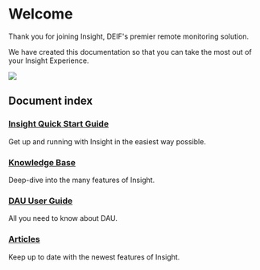 # Welcome

Thank you for joining Insight, DEIF's premier remote monitoring solution.

We have created this documentation so that you can take the most out of your Insight Experience.

![](.gitbook/assets/insight_logo-1.gif)

## Document index

### [Insight Quick Start Guide ](quick-start-guide/about-insight.md)

Get up and running with Insight in the easiest way possible.

### [Knowledge Base](knowledge-base/getting-started.md)

Deep-dive into the many features of Insight.

### [DAU User Guide](dau-user-guide/untitled/)

All you need to know about DAU.

### [Articles](articles/our-articles.md)

Keep up to date with the newest features of Insight.

